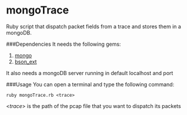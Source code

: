 mongoTrace
==========

Ruby script that dispatch packet fields from a trace and stores them in a mongoDB.

###Dependencies
It needs the following gems:
  1. [mongo][]
  2. [bson_ext][]
  
It also needs a mongoDB server running in default localhost and port

###Usage
  You can open a terminal and type the following command:
  
  
  `ruby mongoTrace.rb <trace>`
  
  
  &lt;*trace*&gt; is the path of the pcap file that you want to dispatch its packets

[bson_ext]: https://rubygems.org/gems/bson_ext
[mongo]: https://rubygems.org/gems/mongo‎

